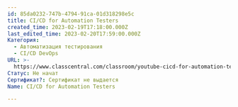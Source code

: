```yaml
---
id: 85da0232-747b-4794-91ca-01d318298e5c
title: CI/CD for Automation Testers
created_time: 2023-02-19T17:18:00.000Z
last_edited_time: 2023-02-20T17:59:00.000Z
Категория:
  - Автоматизация тестирования
  - CI/CD DevOps
URL: >-
  https://www.classcentral.com/classroom/youtube-cicd-for-automation-testers-56757
Статус: Не начат
Сертификат?: Сертификат не выдается
Name: CI/CD for Automation Testers

---
```

